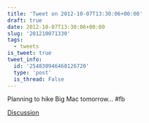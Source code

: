 ```yaml
---
title: 'Tweet on 2012-10-07T13:30:06+00:00'
draft: true
date: 2012-10-07T13:30:06+00:00
slug: '201210071330'
tags:
  - tweets
is_tweet: true
tweet_info:
  id: '254830946468126720'
  type: 'post'
  is_thread: False
---
```




Planning to hike Big Mac tomorrow... #fb

[Discussion](https://x.com/sytelus/status/254830946468126720)
